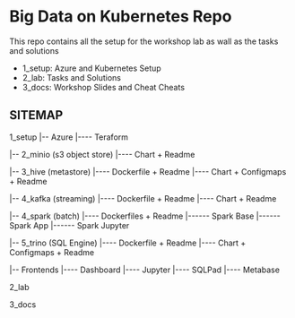 # Big Data on Kubernetes Repo

This repo contains all the setup for the workshop lab as wall as the tasks and solutions

- 1_setup: Azure and Kubernetes Setup
- 2_lab: Tasks and Solutions
- 3_docs: Workshop Slides and Cheat Cheats

## SITEMAP

1_setup
|-- Azure
|---- Teraform

|-- 2_minio (s3 object store)
|---- Chart + Readme

|-- 3_hive (metastore)
|---- Dockerfile + Readme
|---- Chart + Configmaps + Readme

|-- 4_kafka (streaming)
|---- Dockerfile + Readme
|---- Chart + Readme

|-- 4_spark (batch)
|---- Dockerfiles + Readme
|------ Spark Base
|------ Spark App
|------ Spark Jupyter

|-- 5_trino (SQL Engine)
|---- Dockerfile + Readme
|---- Chart + Configmaps + Readme

|-- Frontends
|---- Dashboard
|---- Jupyter
|---- SQLPad
|---- Metabase

2_lab

3_docs
